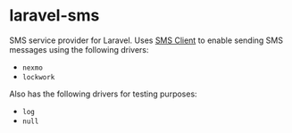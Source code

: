 # laravel-sms
SMS service provider for Laravel. Uses [SMS Client](https://github.com/matthewbdaly/sms-client) to enable sending SMS messages using the following drivers:

* `nexmo`
* `lockwork`

Also has the following drivers for testing purposes:

* `log`
* `null`
